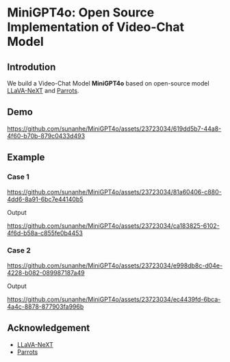 # MiniGPT4o: Open Source Implementation of Video-Chat Model

## Introdution
We build a Video-Chat Model **MiniGPT4o** based on open-source model [LLaVA-NeXT](https://github.com/LLaVA-VL/LLaVA-NeXT) and [Parrots](https://github.com/shibing624/parrots).

## Demo
https://github.com/sunanhe/MiniGPT4o/assets/23723034/619dd5b7-44a8-4f60-b70b-879c0433d493

## Example

### Case 1
https://github.com/sunanhe/MiniGPT4o/assets/23723034/81a60406-c880-4dd6-8a91-6bc7e44140b5

Output

https://github.com/sunanhe/MiniGPT4o/assets/23723034/ca183825-6102-4f6d-b58a-c855fe0b4453

### Case 2
https://github.com/sunanhe/MiniGPT4o/assets/23723034/e998db8c-d04e-4228-b082-089987187a49

Output

https://github.com/sunanhe/MiniGPT4o/assets/23723034/ec4439fd-6bca-4a4c-8878-877903fa996b

## Acknowledgement

- [LLaVA-NeXT](https://github.com/LLaVA-VL/LLaVA-NeXT)
- [Parrots](https://github.com/shibing624/parrots)
